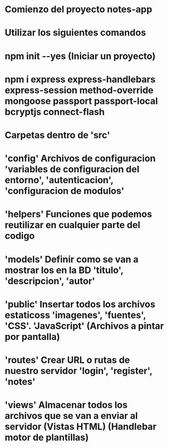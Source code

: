 # Comienzo del proyecto notes-app

# Utilizar los siguientes comandos
# npm init --yes (Iniciar un proyecto)
# npm i express express-handlebars express-session method-override mongoose passport passport-local bcryptjs connect-flash

# Carpetas dentro de 'src'
# 'config'  Archivos de configuracion 'variables de configuracion del entorno', 'autenticacion', 'configuracion de modulos'
# 'helpers' Funciones que podemos reutilizar en cualquier parte del codigo
# 'models'  Definir como se van a mostrar los en la BD 'titulo', 'descripcion', 'autor'
# 'public'  Insertar todos los archivos estaticoss 'imagenes', 'fuentes', 'CSS'. 'JavaScript' (Archivos a pintar por pantalla)
# 'routes'  Crear URL o rutas de nuestro servidor 'login', 'register', 'notes' 
# 'views'   Almacenar todos los archivos que se van a enviar al servidor (Vistas HTML) (Handlebar motor de plantillas)
